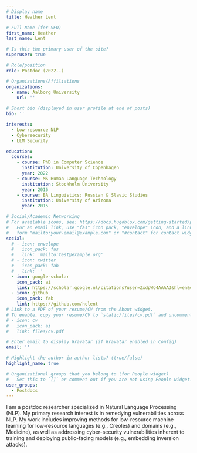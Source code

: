 ```yaml
---
# Display name
title: Heather Lent

# Full Name (for SEO)
first_name: Heather
last_name: Lent

# Is this the primary user of the site?
superuser: true

# Role/position
role: Postdoc (2022--)

# Organizations/Affiliations
organizations:
  - name: Aalborg University
    url: ''

# Short bio (displayed in user profile at end of posts)
bio: ''

interests:
  - Low-resource NLP
  - Cybersecurity
  - LLM Security

education:
  courses:
    - course: PhD in Computer Science
      institution: University of Copenhagen
      year: 2022
    - course: MS Human Language Technology
      institution: Stockholm University
      year: 2016
    - course: BA Linguistics; Russian & Slavic Studies
      institution: University of Arizona
      year: 2015

# Social/Academic Networking
# For available icons, see: https://docs.hugoblox.com/getting-started/page-builder/#icons
#   For an email link, use "fas" icon pack, "envelope" icon, and a link in the
#   form "mailto:your-email@example.com" or "#contact" for contact widget.
social:
  # - icon: envelope
  #   icon_pack: fas
  #   link: 'mailto:test@example.org'
  # - icon: twitter
  #   icon_pack: fab
  #   link: ''
  - icon: google-scholar
    icon_pack: ai
    link: https://scholar.google.nl/citations?user=ZxdpWo4AAAAJ&hl=en&oi=ao
  - icon: github
    icon_pack: fab
    link: https://github.com/hclent
# Link to a PDF of your resume/CV from the About widget.
# To enable, copy your resume/CV to `static/files/cv.pdf` and uncomment the lines below.
# - icon: cv
#   icon_pack: ai
#   link: files/cv.pdf

# Enter email to display Gravatar (if Gravatar enabled in Config)
email: ''

# Highlight the author in author lists? (true/false)
highlight_name: true

# Organizational groups that you belong to (for People widget)
#   Set this to `[]` or comment out if you are not using People widget.
user_groups:
  - Postdocs
---
```


I am a postdoc researcher specialized in Natural Language Processing (NLP). My primary research interest is in remedying vulnerabilities across NLP. My work includes improving methods for low-resource machine learning for low-resource languages (e.g., Creoles) and domains (e.g., Medicine), as well as addressing cyber-security vulnerabilities inherent to training and deploying public-facing models (e.g., embedding inversion attacks).
